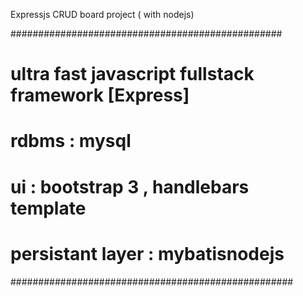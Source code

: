 Expressjs CRUD board project ( with nodejs)

#################################################
#
# ultra fast javascript fullstack framework [Express]
#
# rdbms : mysql
# ui : bootstrap 3 , handlebars template
# persistant layer : mybatisnodejs
###################################################
